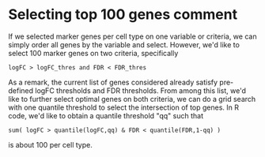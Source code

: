 # Selecting top 100 genes comment

If we selected marker genes per cell type on one variable or criteria, we can simply order all genes by the variable and select. However, we'd like to select 100 marker genes on two criteria, specifically 

```{r}
logFC > logFC_thres and FDR < FDR_thres
```

As a remark, the current list of genes considered already satisfy pre-defined logFC thresholds and FDR thresholds. From among this list, we'd like to further select optimal genes on both criteria, we can do a grid search with one quantile threshold to select the intersection of top genes. In R code, we'd like to obtain a quantile threshold "qq" such that

```{r}
sum( logFC > quantile(logFC,qq) & FDR < quantile(FDR,1-qq) )
```

is about 100 per cell type.
